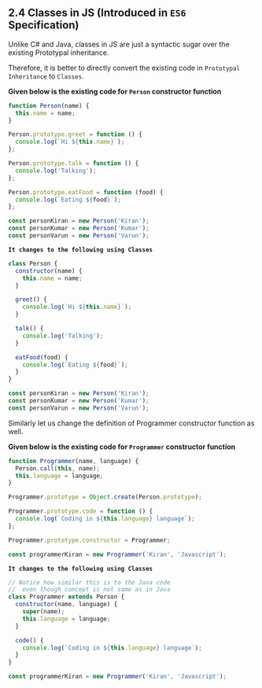 ## 2.4 Classes in JS (Introduced in `ES6` Specification)

Unlike C# and Java, classes in JS are just a syntactic sugar over the existing Prototypal inheritance.

Therefore, it is better to directly convert the existing code in `Prototypal Inheritance` to `Classes`.

**Given below is the existing code for `Person` constructor function**

```javascript
function Person(name) {
  this.name = name;
}

Person.prototype.greet = function () {
  console.log(`Hi ${this.name}`);
};

Person.prototype.talk = function () {
  console.log('Talking');
};

Person.prototype.eatFood = function (food) {
  console.log(`Eating ${food}`);
};

const personKiran = new Person('Kiran');
const personKumar = new Person('Kumar');
const personVarun = new Person('Varun');
```

**`It changes to the following using Classes`**

```javascript
class Person {
  constructor(name) {
    this.name = name;
  }

  greet() {
    console.log(`Hi ${this.name}`);
  }

  talk() {
    console.log('Talking');
  }

  eatFood(food) {
    console.log(`Eating ${food}`);
  }
}

const personKiran = new Person('Kiran');
const personKumar = new Person('Kumar');
const personVarun = new Person('Varun');
```

Similarly let us change the definition of Programmer constructor function as well.

**Given below is the existing code for `Programmer` constructor function**

```javascript
function Programmer(name, language) {
  Person.call(this, name);
  this.language = language;
}

Programmer.prototype = Object.create(Person.prototype);

Programmer.prototype.code = function () {
  console.log(`Coding in ${this.language} language`);
};

Programmer.prototype.constructor = Programmer;

const programmerKiran = new Programmer('Kiran', 'Javascript');
```

**`It changes to the following using Classes`**

```javascript
// Notice how similar this is to the Java code
//  even though concept is not same as in Java
class Programmer extends Person {
  constructor(name, language) {
    super(name);
    this.language = language;
  }

  code() {
    console.log(`Coding in ${this.language} language`);
  }
}

const programmerKiran = new Programmer('Kiran', 'Javascript');
```
